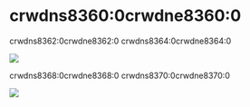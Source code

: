 # crwdns8360:0crwdne8360:0


crwdns8362:0crwdne8362:0 crwdns8364:0crwdne8364:0

![](crwdns8366:0crwdne8366:0)


crwdns8368:0crwdne8368:0 crwdns8370:0crwdne8370:0

![](crwdns8372:0crwdne8372:0)
